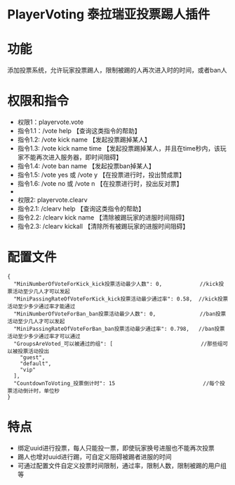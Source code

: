 # PlayerVoting 泰拉瑞亚投票踢人插件
# 功能
添加投票系统，允许玩家投票踢人，限制被踢的人再次进入时的时间，或者ban人
# 权限和指令

- 权限1：playervote.vote
- 指令1.1：/vote help      【查询这类指令的帮助】
- 指令1.2: /vote kick name  【发起投票踢掉某人】
- 指令1.3: /vote kick name time   【发起投票踢掉某人，并且在time秒内，该玩家不能再次进入服务器，即时间阻碍】
- 指令1.4: /vote ban name   【发起投票ban掉某人】
- 指令1.5: /vote yes 或 /vote y       【在投票进行时，投出赞成票】
- 指令1.6: /vote no 或 /vote n       【在投票进行时，投出反对票】
-
- 权限2: playervote.clearv
- 指令2.1: /clearv help  【查询这类指令的帮助】
- 指令2.2: /clearv kick name    【清除被踢玩家的进服时间阻碍】
- 指令2.3: /clearv kickall    【清除所有被踢玩家的进服时间阻碍】

# 配置文件
```
{
  "MiniNumberOfVoteForKick_kick投票活动最少人数": 0,            //kick投票活动至少几人才可以发起
  "MiniPassingRateOfVoteForKick_kick投票活动最少通过率": 0.58,  //kick投票活动至少多少通过率才能通过
  "MiniNumberOfVoteForBan_ban投票活动最少人数": 0,              //ban投票活动至少几人才可以发起
  "MiniPassingRateOfVoteForBan_ban投票活动最少通过率": 0.798,   //ban投票活动至少多少通过率才可以通过
  "GroupsAreVoted_可以被通过的组": [                            //那些组可以被投票活动投出
    "guest",
    "default",
    "vip"
  ],
  "CountdownToVoting_投票倒计时": 15                            //每个投票活动倒计时，单位秒
}
```

# 特点
- 绑定uuid进行投票，每人只能投一票，即使玩家换号进服也不能再次投票
- 踢人也增对uuid进行踢，可自定义阻碍被踢者进服的时间
- 可通过配置文件自定义投票时间限制，通过率，限制人数，限制被踢的用户组等
